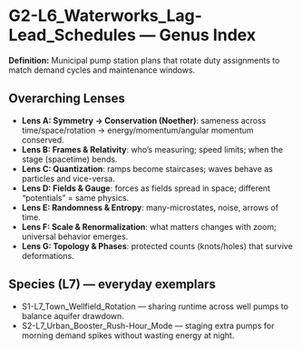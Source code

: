 # G2-L6_Waterworks_Lag-Lead_Schedules — Genus Index
**Definition:** Municipal pump station plans that rotate duty assignments to match demand cycles and maintenance windows.
## Overarching Lenses

- **Lens A: Symmetry -> Conservation (Noether)**: sameness across time/space/rotation → energy/momentum/angular momentum conserved.
- **Lens B: Frames & Relativity**: who’s measuring; speed limits; when the stage (spacetime) bends.
- **Lens C: Quantization**: ramps become staircases; waves behave as particles and vice-versa.
- **Lens D: Fields & Gauge**: forces as fields spread in space; different “potentials” = same physics.
- **Lens E: Randomness & Entropy**: many-microstates, noise, arrows of time.
- **Lens F: Scale & Renormalization**: what matters changes with zoom; universal behavior emerges.
- **Lens G: Topology & Phases**: protected counts (knots/holes) that survive deformations.

## Species (L7) — everyday exemplars
- S1-L7_Town_Wellfield_Rotation — sharing runtime across well pumps to balance aquifer drawdown.
- S2-L7_Urban_Booster_Rush-Hour_Mode — staging extra pumps for morning demand spikes without wasting energy at night.
